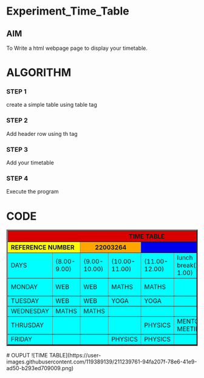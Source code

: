 # Experiment_Time_Table

## AIM
To Write a html webpage page to display your timetable.

# ALGORITHM
### STEP 1
create a simple table using table tag
### STEP 2
Add header row using th tag
### STEP 3
Add your timetable
### STEP 4
Execute the program

# CODE
<TABLE BORDER="3" width="750" bgcolor="cyan" cellspacing="10" cellpadding="10"> 
<TR> 
	<TH colspan="8" align="center" bgcolor="DARK BLUE">TIME TABLE</TH>
</TR>   
<TR> 
      <TH colspan="2" align="left" bgcolor="YELLOW">REFERENCE NUMBER</TH>
      <TH colspan="2" align="center" bgcolor="ORANGE">22003264</TH>
      <TH colspan="2" align="right" bgcolor="LIGHT green">NAME</TH>
      <TH colspan="2" align="right" bgcolor="pink">SIRISHA</TH>
</TR>
<TR>
	<TD width="25%">DAYS</TD> 
	<TD width="25%">(8.00-9.00)</TD>
	<TD width="25%">(9.00-10.00)</TD>
      <TD width="25%">(10.00-11.00)</TD>
      <TD width="25%">(11.00-12.00)</TD>
      <TD width="25%">lunch break(12.00-1.00)</TD>
      <TD width="25%">(1.00-2.00)</TD>
      <TD width="25%">(2.00-3.00)</TD>
      <TD width="25%">(3.00-4.00)</TD>
      <TD width="25%">(4.00-5.00)</TD>

</TR>
<TR>
      <TD width="25%">MONDAY</TD>
      <TD width="25%">WEB</TD>
      <TD width="25%">WEB</TD>
      <TD width="25%">MATHS</TD>
      <TD width="25%">MATHS</TD>
      <TD width="25%">      </TD>
      <TD width="25%">SOFT SKILLS</TD>
      <TD width="25%">SOFT SKILLS</TD>
      <TD width="25%">GERMAN</TD>
      <TD width="25%">GERMAN</TD>
</TR>
<TR>
      <TD width="25%">TUESDAY</TD>
      <TD width="25%">WEB</TD>
      <TD width="25%">WEB</TD>
      <TD width="25%">YOGA</TD>
      <TD width="25%">YOGA</TD>
      <TD width="25%">      </TD>
      <TD width="25%">ENGLISH</TD>
      <TD width="25%">ENGLISH</TD>
      <TD width="25%">PYTHON</TD>
      <TD width="25%">PYTHON</TD>
</TR>
<TR>
      <TD width="25%">WEDNESDAY</TD>
      <TD width="25%">MATHS</TD>
      <TD width="25%">MATHS</TD>
      <TD width="25%">   </TD>
      <TD width="25%">   </TD>
      <TD width="25%">   </TD>
      <TD width="25%">   </TD>
      <TD width="25%">   </TD>
      <TD width="25%">   </TD>
      <TD width="25%">   </TD>
</TR>
<TR>
      <TD width="25%">THRUSDAY</TD>
      <TD width="25%">    </TD>
      <TD width="25%">   </TD>
      <TD width="25%">  </TD>
      <TD width="25%">PHYSICS</TD>
      <TD width="25%">MENTOR MEETING</TD>
      <TD width="25%">GERMAN</TD>
      <TD width="25%">GERMAN</TD>
      <TD width="25%">PYTHON</TD>
      <TD width="25%">PYTHON</TD>
</TR>
<TR>
      <TD width="25%">FRIDAY</TD>
      <TD width="25%">    </TD>
      <TD width="25%">    </TD>
      <TD width="25%">PHYSICS</TD>
      <TD width="25%">PHYSICS</TD>
      <TD width="25%">      </TD>
      <TD width="25%">WEB</TD>
      <TD width="25%">WEB</TD>
      <TD width="25%">ENGLISH</TD>
      <TD width="25%">ENGLISH</TD>
 </TR>
</TABLE>
# OUPUT
![TIME TABLE](https://user-images.githubusercontent.com/119389139/211239761-94fa207f-78e6-41e9-ad50-b293ed709009.png)

